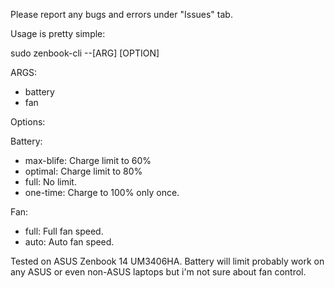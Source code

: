 Please report any bugs and errors under "Issues" tab.

Usage is pretty simple:

sudo zenbook-cli  --[ARG] [OPTION]

ARGS:
- battery
- fan

Options:

Battery:
- max-blife: Charge limit to 60%
- optimal: Charge limit to 80%
- full: No limit.
- one-time: Charge to 100% only once.

Fan:
- full: Full fan speed.
- auto: Auto fan speed.

Tested on ASUS Zenbook 14 UM3406HA. Battery will limit probably work on any ASUS or even non-ASUS laptops but i'm not sure about fan control.